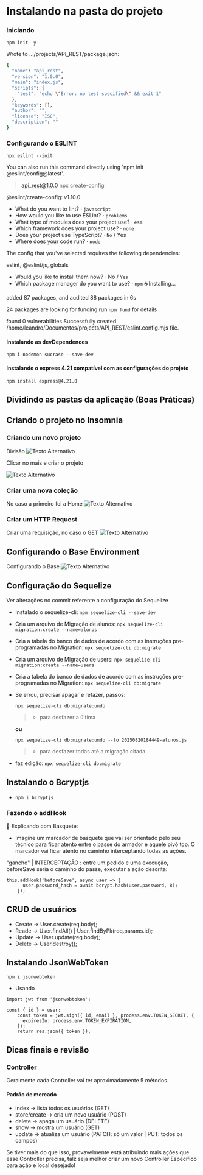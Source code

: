 # Instalando na pasta do projeto

### Iniciando

`npm init -y`

Wrote to .../projects/API_REST/package.json:

```bash
{
  "name": "api_rest",
  "version": "1.0.0",
  "main": "index.js",
  "scripts": {
    "test": "echo \"Error: no test specified\" && exit 1"
  },
  "keywords": [],
  "author": "",
  "license": "ISC",
  "description": ""
}

```

### Configurando o ESLINT

`npx eslint --init`

You can also run this command directly using 'npm init @eslint/config@latest'.

> api_rest@1.0.0 npx
> create-config

@eslint/create-config: v1.10.0

- What do you want to lint? · `javascript`
- How would you like to use ESLint? · `problems`
- What type of modules does your project use? · `esm`
- Which framework does your project use? · `none`
- Does your project use TypeScript? · `No` / Yes
- Where does your code run? · `node`

The config that you've selected requires the following dependencies:

eslint, @eslint/js, globals

- Would you like to install them now? · No / `Yes`
- Which package manager do you want to use? · `npm`
  ☕️Installing...

added 87 packages, and audited 88 packages in 6s

24 packages are looking for funding
run `npm fund` for details

found 0 vulnerabilities
Successfully created /home/leandro/Documentos/projects/API_REST/eslint.config.mjs file.

#### Instalando as devDependences

`npm i nodemon sucrase --save-dev`

#### Instalando o express 4.21 compatível com as configurações do projeto

`npm install express@4.21.0`

## Dividindo as pastas da aplicação (Boas Práticas)

## Criando o projeto no Insomnia

### Criando um novo projeto

Divisão
<img src="./uploads/img/divisao_pastas_boas_praticas.png" alt="Texto Alternativo">

Clicar no mais e criar o projeto

<img src="./uploads/img/criando_projeto_localVault.png" alt="Texto Alternativo">

### Criar uma nova coleção

No caso a primeiro foi a Home
<img src="./uploads/img/criando_projeto.png" alt="Texto Alternativo">

### Criar um HTTP Request

Criar uma requisição, no caso o GET
<img src="./uploads/img/http_request.png" alt="Texto Alternativo">

## Configurando o Base Environment

Configurando o Base
<img src="./uploads/img/Manage_environments.png" alt="Texto Alternativo">

## Configuração do Sequelize

Ver alterações no commit referente a configuração do Sequelize

- Instalado o sequelize-cli:
  `npm sequelize-cli --save-dev`
- Cria um arquivo de Migração de alunos:
  `npx sequelize-cli migration:create --name=alunos`
- Cria a tabela do banco de dados de acordo com as instruções pre-programadas no Migration:
  `npx sequelize-cli db:migrate`
- Cria um arquivo de Migração de users:
  `npx sequelize-cli migration:create --name=users`
- Cria a tabela do banco de dados de acordo com as instruções pre-programadas no Migration:
  `npx sequelize-cli db:migrate`
- Se errou, precisar apagar e refazer, passos:

  `npx sequelize-cli db:migrate:undo`

  > - para desfazer a última

  **ou**

  `npx sequelize-cli db:migrate:undo --to 20250820184449-alunos.js`

  > - para desfazer todas até a migração citada

* faz edição:
  `npx sequelize-cli db:migrate`

## Instalando o Bcryptjs

- `npm i bcryptjs`

### Fazendo o addHook

🏀 Explicando com Basquete:

- Imagine um marcador de basquete que vai ser orientado pelo seu técnico para ficar atento entre o passe do armador e aquele pivô top. O marcador vai ficar atento no caminho interceptando todas as ações.

"gancho" | INTERCEPTAÇÃO : entre um pedido e uma execução, beforeSave seria o caminho do passe, executar a ação descrita:

```
this.addHook('beforeSave', async user => {
      user.password_hash = await bcrypt.hash(user.password, 8);
    });

```

## CRUD de usuários

- Create -> User.create(req.body);
- Reade -> User.findAll() | User.findByPk(req.params.id);
- Update -> User.update(req.body);
- Delete -> User.destroy();

## Instalando JsonWebToken

`npm i jsonwebtoken`

- Usando

```
import jwt from 'jsonwebtoken';

const { id } = user;
    const token = jwt.sign({ id, email }, process.env.TOKEN_SECRET, {
      expiresIn: process.env.TOKEN_EXPIRATION,
    });
    return res.json({ token });
```

## Dicas finais e revisão

### Controller

Geralmente cada Controller vai ter aproximadamente 5 métodos.

#### Padrão de mercado

- index -> lista todos os usuários (GET)
- store/create -> cria um novo usuário (POST)
- delete -> apaga um usuário (DELETE)
- show -> mostra um usuário (GET)
- update -> atualiza um usuário (PATCH: só um valor | PUT: todos os campos)

Se tiver mais do que isso, provavelmente está atribuindo mais ações que
esse Controller precisa, talz seja melhor criar um novo Controller
Específico para ação e local desejado!

